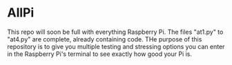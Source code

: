 # AllPi
This repo will soon be full with everything Raspberry Pi.
The files "at1.py" to "at4.py" are complete, already containing code.
THe purpose of this repository is to give you multiple testing and stressing
options you can enter in the Raspberry Pi's terminal to see exactly how good your Pi is. 
